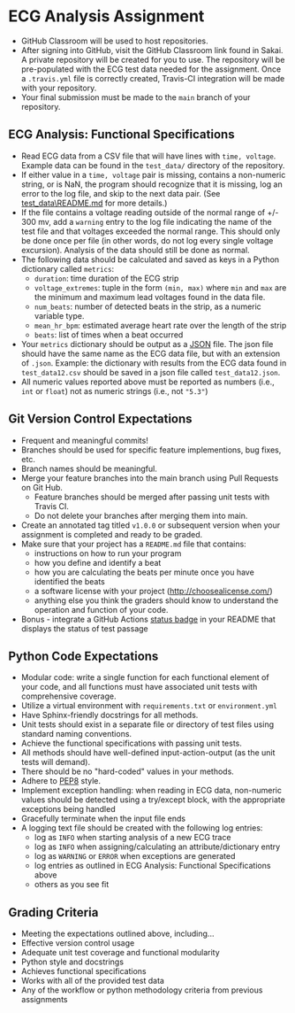 # ECG Analysis Assignment

* GitHub Classroom will be used to host repositories.    
* After signing into GitHub, visit the GitHub Classroom link found in Sakai.
  A private repository will be created for you to use.  The repository will be 
  pre-populated with the ECG test data needed for the assignment.  Once a 
  `.travis.yml` file is correctly created, Travis-CI integration will be made 
  with your repository.
* Your final submission must be made to the `main` branch of your repository.

## ECG Analysis: Functional Specifications
  + Read ECG data from a CSV file that will have lines with `time, voltage`. 
  Example data can be found in the `test_data/` directory of the repository.
  + If either value in a `time, voltage` pair is missing, contains a 
  non-numeric string, or is NaN, the program should
  recognize that it is missing, log an error to the log file, and skip to the 
  next data pair. (See [test_data\README.md](test_data/README.md) for more 
  details.)
  + If the file contains a voltage reading outside of the normal range of +/-
  300 mv, add a `warning` entry to the log file indicating the name of the
  test file and that voltages exceeded the normal range.  This should only
  be done once per file (in other words, do not log every single voltage 
  excursion).  Analysis of the data should still be done as normal.
  + The following data should be calculated and saved as keys in a Python 
  dictionary called `metrics`:
    - `duration`: time duration of the ECG strip
    - `voltage_extremes`: tuple in the form `(min, max)` where `min` and `max`
    are the minimum and maximum lead voltages found in the data file.      
    - `num_beats`: number of detected beats in the strip, as a numeric variable type.
    - `mean_hr_bpm`: estimated average heart rate over the length of the strip  
    - `beats`: list of times when a beat occurred
  + Your `metrics` dictionary should be output as a [JSON](https://json.org/) 
  file.  The json file should have the same name as the ECG data file, but
   with an extension of `.json`.  Example:  the dictionary 
  with results from the ECG data found in `test_data12.csv` should be saved in
  a json file called `test_data12.json`.
  + All numeric values reported above must be reported as numbers (i.e., `int`
  or `float`) not as numeric strings (i.e., not `"5.3"`)   

## Git Version Control Expectations
* Frequent and meaningful commits!
* Branches should be used for specific feature implementions, bug fixes, etc.
* Branch names should be meaningful.
* Merge your feature branches into the main branch using Pull Requests
  on Git Hub.
  - Feature branches should be merged after passing unit tests with Travis CI.
  - Do not delete your branches after merging them into main.
* Create an annotated tag titled `v1.0.0` or subsequent version when your
    assignment is completed and ready to be graded.
* Make sure that your project has a `README.md` file that contains:
  - instructions on how to run your program
  - how you define and identify a beat
  - how you are calculating the beats per minute once you have identified
        the beats
  - a software license with your project (http://choosealicense.com/)  
  - anything else you think the graders should know to understand the operation
      and function of your code.
* Bonus - integrate a GitHub Actions [status badge](https://docs.github.com/en/free-pro-team@latest/actions/managing-workflow-runs/adding-a-workflow-status-badge) 
        in your README that displays the status of test passage
  

## Python Code Expectations
* Modular code:  write a single function for each functional element of your 
    code, and all functions must have associated unit tests with comprehensive 
    coverage.
* Utilize a virtual environment with `requirements.txt` or `environment.yml`
* Have Sphinx-friendly docstrings for all methods.  
* Unit tests should exist in a separate file or directory of test files using
    standard naming conventions. 
* Achieve the functional specifications with passing unit tests.  
* All methods should have well-defined input-action-output (as the unit tests 
    will demand).
* There should be no "hard-coded" values in your methods.
* Adhere to [PEP8](https://www.python.org/dev/peps/pep-0008/) style. 
* Implement exception handling: when reading in ECG data, non-numeric
    values should be detected using a try/except block, with the appropriate
    exceptions being handled
* Gracefully terminate when the input file ends
* A logging text file should be created with the following log entries:  
   - log as `INFO` when starting analysis of a new ECG trace
   - log as `INFO` when assigning/calculating an attribute/dictionary entry
   - log as `WARNING` or `ERROR` when exceptions are generated
   - log entries as outlined in ECG Analysis: Functional Specifications above
   - others as you see fit

## Grading Criteria
* Meeting the expectations outlined above, including...
* Effective version control usage
* Adequate unit test coverage and functional modularity
* Python style and docstrings
* Achieves functional specifications
* Works with all of the provided test data
* Any of the workflow or python methodology criteria from previous assignments
